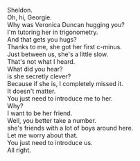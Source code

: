 

Sheldon.   
Oh, hi, Georgie.   
Why was Veronica Duncan hugging you?   
I'm tutoring her in trigonometry.   
And that gets you hugs?   
Thanks to me, she got her first c-minus.   
Just between us, she's a little slow.   
That's not what I heard.   
What did you hear?   
is she secretly clever?   
Because if she is, I completely missed it.   
It doesn't matter.   
You just need to introduce me to her.   
Why?   
I want to be her friend.   
Well, you better take a number.   
she's friends with a lot of boys around here.   
Let me worry about that.   
You just need to introduce us.   
All right.   










